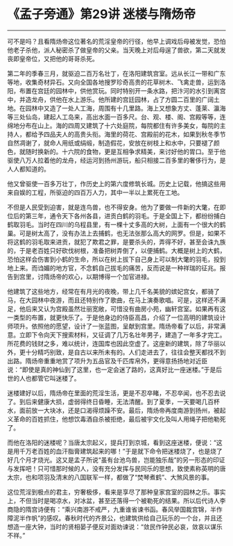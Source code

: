 # 《孟子旁通》第29讲 迷楼与隋炀帝

------

可不是吗？且看隋炀帝这位著名的荒淫皇帝的行径，他早上调戏后母被发觉，恐怕他老子杀他，派人秘密杀了做皇帝的父亲。当天晚上对后母逞了兽欲，第二天就发丧即皇帝位，又把他的哥哥杀死。

第二年的季春三月，就驱迫二百万名壮丁，在洛阳建筑宫室。远从长江一带和广东等地，收集奇材异石。又向全国各地搜罗珍奇高贵的花草树木、飞禽走兽，运到洛阳，布置在宫廷的园林中，供他赏玩。同时特别开一条水路，把汴河的水引到离宫中，并造龙舟，供他在水上游乐。他所建的宫廷园林，占了方圆二百里的广阔土地。在园林中又造了一处人工海，周围有十几里路。海上又想象方丈、蓬莱、瀛海等三处仙岛，建起人工岛来，高出水面一百多尺。台、观、楼、阁、宫殿等等，连绵地分布在山上。海的四周又建筑了十六处庭院，每院都住有许多美女，每院的主持人，都给予四品夫人的高贵头衔。海里的荷花、宫殿前的花木，如果到秋冬季节自然凋谢了，就命人用纸或绢缎，制造假花，安放在树枝上和水中，只要褪了颜色，就随时换新的。十六院的食物，更是互相争求精美，来讨好他的胃口。至于他驱使八万人拉着他的龙舟，经运河到扬州游玩，船只相接二百多里的奢侈行为，是人人都知道的。

他又曾驱使一百多万壮丁，作历史上的第六度修筑长城。历史上记载，他搞这些用来自娱的工程，所驱迫的四百万人力，其中一半以上累死在工地。

不但是人民受到迫害，就是连鸟兽，也不得安身。他为了要做一件新的大氅，在即位后的第三年，通令天下各州各县，进贡白鹤的羽毛。于是全国上下，都纷纷捕白鹤取羽毛。当时在四川的乌程县里，有一棵十丈多高的大树，上面有一个很大的鹤巢。可是树太高了，没有办法上去捕鹤，也无法张那么高大的网罗。但是，如果不将这鹤的羽毛取来进贡，就犯了欺君之罪，是要杀头的，弄得不好，甚至会诛九族的，于是老百姓只好砍伐树根，准备把树弄倒了，以便捕鹤。大概是树上的大鹤，恐怕这样会伤害到小鹤的生命，所以在树上拔下自己身上可以制大氅的羽毛，投到地上来。而诌媚的地方官，不念鹤自己拔毛的痛苦，反而说是一种祥瑞的征兆。报告到宫里，讨隋炀帝的欢心，以期博得一个加官进禄。

他建筑了这些地方，经常在有月光的夜晚，带上几千名美貌的嫔妃宫女，都骑了马，在大园林中夜游，而且还特别作了歌曲，在马上演奏歌唱。可是，这样还不满足，他后来又认为宫殿虽然壮丽宽敞，可惜没有曲房小苑，幽轩宫室。如果再有这一类型的布置，就更快乐了。于是他身边的侍臣高昌，介绍了一位高明的建筑设计师项升。依照他的愿望，设计了一张蓝图，呈献到宫里。隋炀帝看了以后，非常满意。立即下令向天下搜索材料，又征调了几万名壮年男子，建造了一年多才完工。所花费的钱财之多，难以统计，连国库也因此空虚了。这座新的建筑，除了华丽以外，更十分精巧别致，是自古以来所未有的。人们走进去了，往往会整天都找不到出路。隋炀帝重重地赏了项升为五品官及千匹库帛外，更得意扬扬地对近臣说：“即使是真的神仙到了这里，也一定会迷了路的，这真好比一座迷楼。”于是后世的人也都管它叫迷楼了。

迷楼建好以后，隋炀帝在里面的荒淫生活，更是不忍卒睹，不忍卒闻，也不忍去说了。到后来健康大损，虚弱得终日昏睡，无法清醒。到了夏季，一天要喝几百杯水，面前放一大块冰，还是口渴得烦躁不安。最后，隋炀帝再度南游到扬州，被起义革命的百姓抓住，他想饮毒酒自杀被拒绝，最后被宇文化及叫人用绳子把他勒死了。

而他在洛阳的迷楼呢？当唐太宗起义，提兵打到京城，看到这座迷楼，便说：“这是用千万老百姓的血汗脂膏建筑起来的哪！”于是就下命令把迷楼烧了，也是烧了好几个月才烧光。这又是孟子所说“虽有台池鸟兽，岂能独乐哉”的另一形态的印证与发挥吧！只可惜那时候的人，没有充分发挥与民同乐的思想，致使素称英明的唐太宗，也和项羽及清末的八国联军一样，都做了“焚琴煮鹤”、大煞风景的事。

这位荒淫到极点的君主，穷奢极侈，看来是享尽了那种皇家宫室的园林之乐。事实上，不但当时是喝凉水，对冰盆，甚至还落得一个被勒死的结果。所以后代诗人李商隐的隋宫诗便有：“乘兴南游不戒严，九重谁省谏书函。春风举国裁宫锦，半作障泥半作帆”的感叹。春秋时代的齐景公，也建筑供给自己玩乐的一个台，并且还想造一座大钟，当时的贤相晏子便反对面劝谏说：“敛民作钟民必哀，敛哀以谋乐不祥。”
